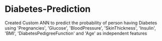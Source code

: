 # Diabetes-Prediction
Created Custom ANN to predict the probability of person having Diabetes using 'Pregnancies', 'Glucose', 'BloodPressure', 'SkinThickness', 'Insulin',
       'BMI', 'DiabetesPedigreeFunction' and 'Age' as independent features
